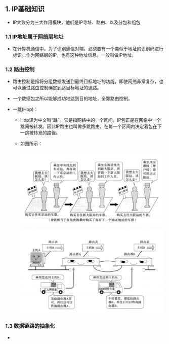 ## 1. IP基础知识

* IP大致分为三大作用模块，他们是IP寻址、路由、以及分包和组包

### 1.1 IP地址属于网络层地址

* 在计算机通信中，为了识别通信对端，必须要有一个类似于地址的识别码进行标识。作为网络层的IP，也有这种地址信息。一般叫做IP地址。

### 1.2 路由控制

* 路由控制是指将分组数据发送到最终目标地址的功能。即使网络非常复杂，也可以通过路由控制确定到达目标地址的通路。

* 一个数据包之所以能够成功地达到目的地址，全靠路由控制。

* 一跳(Hop)：

  * Hop译为中文叫“跳”。它是指网络中的一个区间。IP包正是在网络中一个跳间被转发。因此IP路由也叫做多跳路由。在每一个区间内决定着包在下一跳被转发的路径。

  * 如图所示：

    ![](../../../img/dai/network/跳的概念.png)

    ![](../../../img/dai/network/数据包发送路由控制.png)

### 1.3  数据链路的抽象化

* ​